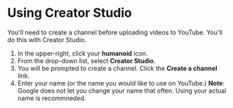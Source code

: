 # Using Creator Studio

You'll need to create a channel before uploading videos to YouTube. You'll do this with Creator Studio.

1. In the upper-right, click your **humanoid** icon.
2. From the drop-down list, select **Creator Studio**.
3. You will be prompted to create a channel. Click the **Create a channel** link.
4. Enter your name \(or the name you would like to use on YouTube.\) **Note**: Google does not let you change your name that often. Using your actual name is recommneded. 



